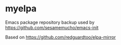 # myelpa
Emacs package repository backup used by https://github.com/sesamemucho/emacs-init

Based on https://github.com/redguardtoo/elpa-mirror
